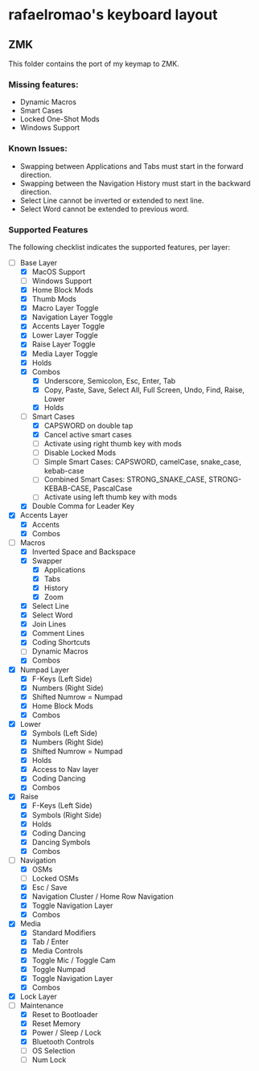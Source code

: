 # rafaelromao's keyboard layout

## ZMK

This folder contains the port of my keymap to ZMK. 

### Missing features:
- Dynamic Macros
- Smart Cases
- Locked One-Shot Mods
- Windows Support

### Known Issues:
- Swapping between Applications and Tabs must start in the forward direction.
- Swapping between the Navigation History must start in the backward direction.
- Select Line cannot be inverted or extended to next line.
- Select Word cannot be extended to previous word.
 
### Supported Features

The following checklist indicates the supported features, per layer:

- [ ] Base Layer
    - [x] MacOS Support
    - [ ] Windows Support
    - [x] Home Block Mods
    - [x] Thumb Mods
    - [x] Macro Layer Toggle
    - [x] Navigation Layer Toggle
    - [x] Accents Layer Toggle
    - [x] Lower Layer Toggle
    - [x] Raise Layer Toggle
    - [x] Media Layer Toggle
    - [x] Holds
    - [x] Combos
        - [x] Underscore, Semicolon, Esc, Enter, Tab
        - [x] Copy, Paste, Save, Select All, Full Screen, Undo, Find, Raise, Lower
        - [x] Holds
    - [ ] Smart Cases
        - [x] CAPSWORD on double tap 
        - [x] Cancel active smart cases 
        - [ ] Activate using right thumb key with mods
        - [ ] Disable Locked Mods
        - [ ] Simple Smart Cases: CAPSWORD, camelCase, snake_case, kebab-case
        - [ ] Combined Smart Cases: STRONG_SNAKE_CASE, STRONG-KEBAB-CASE, PascalCase
        - [ ] Activate using left thumb key with mods
    - [x] Double Comma for Leader Key
- [x] Accents Layer
    - [x] Accents
    - [x] Combos
- [ ] Macros
    - [x] Inverted Space and Backspace
    - [x] Swapper
        - [x] Applications
        - [x] Tabs
        - [x] History
        - [x] Zoom
    - [x] Select Line
    - [x] Select Word
    - [x] Join Lines
    - [x] Comment Lines
    - [x] Coding Shortcuts
    - [ ] Dynamic Macros
    - [x] Combos
- [x] Numpad Layer
    - [x] F-Keys (Left Side)
    - [x] Numbers (Right Side)
    - [x] Shifted Numrow = Numpad
    - [x] Home Block Mods
    - [x] Combos
- [x] Lower
    - [x] Symbols (Left Side)
    - [x] Numbers (Right Side)
    - [x] Shifted Numrow = Numpad
    - [x] Holds
    - [x] Access to Nav layer
    - [x] Coding Dancing
    - [x] Combos
- [x] Raise
    - [x] F-Keys (Left Side)
    - [x] Symbols (Right Side)
    - [x] Holds
    - [x] Coding Dancing
    - [x] Dancing Symbols
    - [x] Combos
- [ ] Navigation
    - [x] OSMs
    - [ ] Locked OSMs
    - [x] Esc / Save
    - [x] Navigation Cluster / Home Row Navigation
    - [x] Toggle Navigation Layer
    - [x] Combos
- [x] Media
    - [x] Standard Modifiers
    - [x] Tab / Enter
    - [x] Media Controls
    - [x] Toggle Mic / Toggle Cam
    - [x] Toggle Numpad
    - [x] Toggle Navigation Layer
    - [x] Combos
- [x] Lock Layer
- [ ] Maintenance
    - [x] Reset to Bootloader
    - [x] Reset Memory
    - [x] Power / Sleep / Lock
    - [x] Bluetooth Controls
    - [ ] OS Selection
    - [ ] Num Lock
